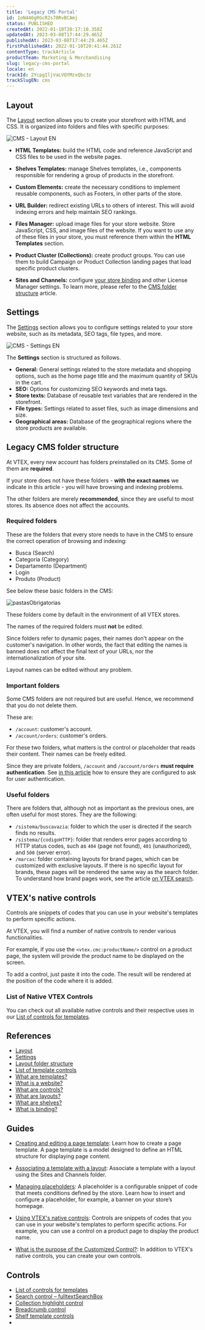 ```yaml
---
title: 'Legacy CMS Portal'
id: 1oN446gRGcR2s70RvBCAmj
status: PUBLISHED
createdAt: 2022-01-10T20:17:10.358Z
updatedAt: 2023-03-08T17:44:29.465Z
publishedAt: 2023-03-08T17:44:29.465Z
firstPublishedAt: 2022-01-10T20:41:44.261Z
contentType: trackArticle
productTeam: Marketing & Merchandising
slug: legacy-cms-portal
locale: en
trackId: 2YcpgIljVaLVQYMzxQbc3z
trackSlugEN: cms
---
```


## Layout

The [Layout](https://help.vtex.com/en/subcategory/layout--2g6LxtasS4iSeGEqeYUuGW) section allows you to create your storefront with HTML and CSS. It is organized into folders and files with specific purposes:

![CMS - Layout EN](https://images.ctfassets.net/alneenqid6w5/4YnFtKkC8exlv3vm8VTCqh/0e1fc8acb3b24882504c11d857508d68/cms-layout-en.png)

- **HTML Templates:** build the HTML code and reference JavaScript and CSS files to be used in the website pages.

- **Shelves Templates:** manage Shelves templates, i.e., components responsible for rendering a group of products in the storefront.

- **Custom Elements:** create the necessary conditions to implement reusable components, such as Footers, in other parts of the store.

- **URL Builder:** redirect existing URLs to others of interest. This will avoid indexing errors and help maintain SEO rankings.

- **Files Manager:** upload image files for your store website. Store JavaScript, CSS, and image files of the website. If you want to use any of these files in your store, you must reference them within the **HTML Templates** section.

- **Product Cluster (Collections):** create product groups. You can use them to build Campaign or Product Collection landing pages that load specific product clusters.

- **Sites and Channels:** configure [your store  binding](https://help.vtex.com/en/tutorial/what-is-binding--4NcN3NJd0IeYccgWCI8O2W) and other License Manager settings. To learn more, please refer to the [CMS folder structure](https://help.vtex.com/en/tutorial/cms-folder-structure--2RdMaJSv4AK4EyscmQuocu) article.

## Settings

The [Settings](https://help.vtex.com/en/subcategory/cms-settings--6kovkwzMRyeOOc2iEC4suM) section allows you to configure settings related to your store website, such as its metadata, SEO tags, file types, and more. 

![CMS - Settings EN](https://images.ctfassets.net/alneenqid6w5/1JFkw9wFlJd5oulogEGDDL/852f9d3a206658b19dc33e3e857c97d9/cms-settings-en.png)

The **Settings** section is structured as follows.

- **General:** General settings related to the store metadata and shopping options, such as the home page title and the maximum quantity of SKUs in the cart.
- **SEO:** Options for customizing SEO keywords and meta tags.
- **Store texts:** Database of reusable text variables that are rendered in the storefront.
- **File types:** Settings related to asset files, such as image dimensions and size. 
- **Geographical areas:** Database of the geographical regions where the store products are available.

## Legacy CMS folder structure

At VTEX, every new account has folders preinstalled on its CMS. Some of them are __required__. 

If your store does not have these folders - __with the exact names__ we indicate in this article - you will have browsing and indexing problems.

The other folders are merely __recommended__, since they are useful to most stores. Its absence does not affect the accounts.

### Required folders 

These are the folders that every store needs to have in the CMS to ensure the correct operation of browsing and indexing:

- Busca (Search)
- Categoria (Category)
- Departamento (Department)
- Login
- Produto (Product)

See below these basic folders in the CMS:

![pastasObrigatorias](https://images.contentful.com/alneenqid6w5/2yLeJGvd48WcA6egy2kSSC/43e22907371f954df25d5fd7e5dd116b/pastasObrigatorias.png)

These folders come by default in the environment of all VTEX stores.

<div class="alert alert-danger">
The names of the required folders must <b>not</b> be edited.
</div>

Since folders refer to dynamic pages, their names don't appear on the customer's navigation. In other words, the fact that editing the names is banned does not affect the final text of your URLs, nor the internationalization of your site.

Layout names can be edited without any problem.

### Important folders

Some CMS folders are not required but are useful. Hence, we recommend that you do not delete them.

These are:
- `/account`: customer's account.
- `/account/orders`: customer's orders.

For these two folders, what matters is the control or placeholder that reads their content. Their names can be freely edited.

<div class="alert alert-warning">
Since they are private folders, <code>/account</code> and <code>/account/orders</code> <b>must require authentication</b>. See <a href="http://help.vtex.com/en/tutorial/requering-authentication-on-store-pages">in this article</a> how to ensure they are configured to ask for user authentication.
</div>

### Useful folders

There are folders that, although not as important as the previous ones, are often useful for most stores. They are the following:

- `/sistema/buscavazia`: folder to which the user is directed if the search finds no results.
- `/sistema/{codigoHTTP}`: folder that renders error pages according to HTTP status codes, such as `404` (page not found), `401` (unauthorized), and `500` (server error).
- `/marcas`: folder containing layouts for brand pages, which can be customized with exclusive layouts. If there is no specific layout for brands, these pages will be rendered the same way as the search folder. To understand how brand pages work, see the article [on VTEX search](https://help.vtex.com/en/tutorial/how-does-vtex-search-work--tutorials_542).

## VTEX's native controls
Controls are snippets of codes that you can use in your website's templates to perform specific actions.

At VTEX, you will find a number of native controls to render various functionalities.

For example, if you use the `<vtex.cmc:productName/>` control on a product page, the system will provide the product name to be displayed on the screen.

To add a control, just paste it into the code. The result will be rendered at the position of the code where it is added.

### List of Native VTEX Controls

You can check out all available native controls and their respective uses in our [List of controls for templates](https://help.vtex.com/en/tutorial/list-of-controls-for-templates--tutorials_563).

## References
- [Layout](https://help.vtex.com/en/subcategory/layout--2g6LxtasS4iSeGEqeYUuGW)
- [Settings](https://help.vtex.com/en/subcategory/cms-settings--6kovkwzMRyeOOc2iEC4suM)
- [Layout folder structure](https://help.vtex.com/en/tutorial/cms-folder-structure--2RdMaJSv4AK4EyscmQuocu?&utm_source=autocomplete)
- [List of template controls](https://help.vtex.com/en/tutorial/list-of-controls-for-templates--tutorials_563)
- [What are templates?](https://help.vtex.com/en/tutorial/o-que-sao-templates--4l7BQBYO9ycumsqua2CU88?&utm_source=autocomplete)
- [What is a website?](https://help.vtex.com/en/tutorial/o-que-e-um-web-site--5sPUdFEv9C02i0MMqqSo0U?&utm_source=autocomplete)
- [What are controls?](https://help.vtex.com/en/tutorial/o-que-sao-controles--6e2qsk9zu8IQuyEysKweag?&utm_source=autocomplete)
- [What are layouts?](https://help.vtex.com/en/tutorial/o-que-sao-layouts--CckPh00rZIcIUG60y8Gse?&utm_source=autocomplete)
- [What are shelves?](https://help.vtex.com/en/tutorial/o-que-sao-prateleiras--28D8d6GFfuAsuAoeWC8eq0?&utm_source=autocomplete)
- [What is binding?](https://help.vtex.com/en/tutorial/o-que-e-binding--4NcN3NJd0IeYccgWCI8O2W?&utm_source=autocomplete)

## Guides
- [Creating and editing a page template](https://help.vtex.com/en/tutorial/como-criar-um-template-de-pagina--frequentlyAskedQuestions_1850): Learn how to create a page template. A page template is a model designed to define an HTML structure for displaying page content.

- [Associating a template with a layout](https://help.vtex.com/en/tutorial/associando-um-template-a-um-layout--7CkgOHRj7DVbsRxyR8YQrK?&utm_source=autocomplete): Associate a template with a layout using the Sites and Channels folder.

- [Managing placeholders](https://help.vtex.com/es/tutorial/gerenciandoplaceholders--29Y7r9JqcWIqmGipReGLQI): A placeholder is a configurable snippet of code that meets conditions defined by the store. Learn how to insert and configure a placeholder, for example, a banner on your store’s homepage.

- [Using VTEX's native controls](https://help.vtex.com/en/tracks/cms--2YcpgIljVaLVQYMzxQbc3z/7mGkGmo8l6wf4fXJCkWwPi?&utm_source=autocomplete): Controls are snippets of codes that you can use in your website's templates to perform specific actions. For example, you can use a control on a product page to display the product name.

- [What is the purpose of the Customized Control?](https://help.vtex.com/en/tutorial/what-is-the-purpose-of-the-customized-control--frequentlyAskedQuestions_627): In addition to VTEX's native controls, you can create your own controls.

## Controls
- [List of controls for templates](https://help.vtex.com/en/tutorial/list-of-controls-for-templates--tutorials_563)
- [Search control – fulltextSearchBox](https://help.vtex.com/en/tutorial/controle-de-busca-fulltextsearchbox--tutorials_549?&utm_source=autocomplete)
- [Collection highlight control](https://help.vtex.com/en/tutorial/controle-de-destaque-de-colecao--1tGdb2ndjqy6yWsk2YwKMu?&utm_source=autocomplete)
- [Breadcrumb control](https://help.vtex.com/en/tutorial/controle-de-breadcrumb--3qQS5O9XpusAC6oUqSIQMM?&utm_source=autocomplete)
- [Shelf template controls](https://help.vtex.com/en/tutorial/controles-do-template-de-prateleira--tutorials_550?&utm_source=autocomplete)
- 
